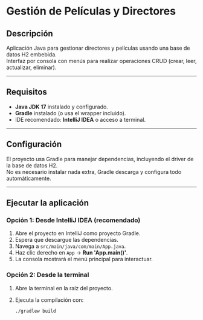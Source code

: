 # Gestión de Películas y Directores

## Descripción

Aplicación Java para gestionar directores y películas usando una base de datos H2 embebida.  
Interfaz por consola con menús para realizar operaciones CRUD (crear, leer, actualizar, eliminar).

---

## Requisitos

- **Java JDK 17** instalado y configurado.
- **Gradle** instalado (o usa el wrapper incluido).
- IDE recomendado: **IntelliJ IDEA** o acceso a terminal.

---

## Configuración

El proyecto usa Gradle para manejar dependencias, incluyendo el driver de la base de datos H2.  
No es necesario instalar nada extra, Gradle descarga y configura todo automáticamente.

---

## Ejecutar la aplicación

### Opción 1: Desde IntelliJ IDEA (recomendado)

1. Abre el proyecto en IntelliJ como proyecto Gradle.
2. Espera que descargue las dependencias.
3. Navega a `src/main/java/com/main/App.java`.
4. Haz clic derecho en `App` → **Run 'App.main()'**.
5. La consola mostrará el menú principal para interactuar.

### Opción 2: Desde la terminal

1. Abre la terminal en la raíz del proyecto.
2. Ejecuta la compilación con:

   ```bash
   ./gradlew build
